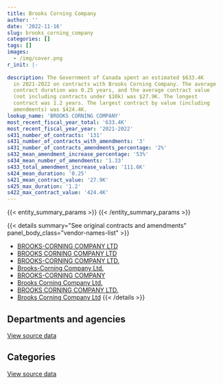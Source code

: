 ```yaml
---
title: Brooks Corning Company
author: ''
date: '2022-11-16'
slug: brooks_corning_company
categories: []
tags: []
images:
  - /img/cover.png
r_init: |-
  
description: The Government of Canada spent an estimated $633.4K
  in 2021-2022 on contracts with Brooks Corning Company. The average
  contract duration was 0.25 years, and the average contract value
  (not including contracts under $10k) was $27.9K. The longest
  contract was 1.2 years. The largest contract by value (including
  amendments) was $424.4K.
lookup_name: 'BROOKS CORNING COMPANY'
most_recent_fiscal_year_total: '633.4K'
most_recent_fiscal_year_year: '2021-2022'
s431_number_of_contracts: '131'
s431_number_of_contracts_with_amendments: '3'
s431_number_of_contracts_amendments_percentage: '2%'
s432_mean_amendment_increase_percentage: '53%'
s434_mean_number_of_amendments: '1.33'
s433_total_amendment_increase_value: '111.6K'
s424_mean_duration: '0.25'
s421_mean_contract_value: '27.9K'
s425_max_duration: '1.2'
s422_max_contract_value: '424.4K'
---
```


<script src="/rmarkdown-libs/htmlwidgets/htmlwidgets.js"></script>
<link href="/rmarkdown-libs/datatables-css/datatables-crosstalk.css" rel="stylesheet" />
<script src="/rmarkdown-libs/datatables-binding/datatables.js"></script>
<script src="/rmarkdown-libs/jquery/jquery-3.6.0.min.js"></script>
<link href="/rmarkdown-libs/dt-core-bootstrap/css/dataTables.bootstrap.min.css" rel="stylesheet" />
<link href="/rmarkdown-libs/dt-core-bootstrap/css/dataTables.bootstrap.extra.css" rel="stylesheet" />
<script src="/rmarkdown-libs/dt-core-bootstrap/js/jquery.dataTables.min.js"></script>
<script src="/rmarkdown-libs/dt-core-bootstrap/js/dataTables.bootstrap.min.js"></script>
<link href="/rmarkdown-libs/crosstalk/css/crosstalk.min.css" rel="stylesheet" />
<script src="/rmarkdown-libs/crosstalk/js/crosstalk.min.js"></script>
<script src="/rmarkdown-libs/htmlwidgets/htmlwidgets.js"></script>
<link href="/rmarkdown-libs/datatables-css/datatables-crosstalk.css" rel="stylesheet" />
<script src="/rmarkdown-libs/datatables-binding/datatables.js"></script>
<script src="/rmarkdown-libs/jquery/jquery-3.6.0.min.js"></script>
<link href="/rmarkdown-libs/dt-core-bootstrap/css/dataTables.bootstrap.min.css" rel="stylesheet" />
<link href="/rmarkdown-libs/dt-core-bootstrap/css/dataTables.bootstrap.extra.css" rel="stylesheet" />
<script src="/rmarkdown-libs/dt-core-bootstrap/js/jquery.dataTables.min.js"></script>
<script src="/rmarkdown-libs/dt-core-bootstrap/js/dataTables.bootstrap.min.js"></script>
<link href="/rmarkdown-libs/crosstalk/css/crosstalk.min.css" rel="stylesheet" />
<script src="/rmarkdown-libs/crosstalk/js/crosstalk.min.js"></script>

{{< entity_summary_params >}}
{{< /entity_summary_params >}}

{{< details summary="See original contracts and amendments" panel_body_class="vendor-names-list" >}}
- [BROOKS-CORNING COMPANY LTD](https://search.open.canada.ca/en/ct/?sort=contract_value_f%20desc&page=1&search_text=%22BROOKS-CORNING%20COMPANY%20LTD%22)
- [BROOKS CORNING COMPANY LTD](https://search.open.canada.ca/en/ct/?sort=contract_value_f%20desc&page=1&search_text=%22BROOKS%20CORNING%20COMPANY%20LTD%22)
- [BROOKS-CORNING COMPANY LTD.](https://search.open.canada.ca/en/ct/?sort=contract_value_f%20desc&page=1&search_text=%22BROOKS-CORNING%20COMPANY%20LTD.%22)
- [Brooks-Corning Company Ltd.](https://search.open.canada.ca/en/ct/?sort=contract_value_f%20desc&page=1&search_text=%22Brooks-Corning%20Company%20Ltd.%22)
- [BROOKS-CORNING COMPANY](https://search.open.canada.ca/en/ct/?sort=contract_value_f%20desc&page=1&search_text=%22BROOKS-CORNING%20COMPANY%22)
- [Brooks Corning Company Ltd.](https://search.open.canada.ca/en/ct/?sort=contract_value_f%20desc&page=1&search_text=%22Brooks%20Corning%20Company%20Ltd.%22)
- [BROOKS CORNING COMPANY LTD.](https://search.open.canada.ca/en/ct/?sort=contract_value_f%20desc&page=1&search_text=%22BROOKS%20CORNING%20COMPANY%20LTD.%22)
- [Brooks Corning Company Ltd](https://search.open.canada.ca/en/ct/?sort=contract_value_f%20desc&page=1&search_text=%22Brooks%20Corning%20Company%20Ltd%22)
{{< /details >}}

## Departments and agencies

<div id="htmlwidget-1" style="width:100%;height:auto;" class="datatables html-widget"></div>
<script type="application/json" data-for="htmlwidget-1">{"x":{"style":"bootstrap","filter":"none","vertical":false,"data":[["<a href=\"/departments/cbsa-asfc/\">Canada Border Services Agency<\/a>","<a href=\"/departments/dfo-mpo/\">Fisheries and Oceans Canada<\/a>","<a href=\"/departments/ec/\">Environment and Climate Change Canada<\/a>","<a href=\"/departments/hc-sc/\">Health Canada<\/a>","<a href=\"/departments/ic/\">Innovation, Science and Economic Development Canada<\/a>","<a href=\"/departments/osfi-bsif/\">Office of the Superintendent of Financial Institutions Canada<\/a>","<a href=\"/departments/ppsc-sppc/\">Public Prosecution Service of Canada<\/a>","<a href=\"/departments/pwgsc-tpsgc/\">Public Services and Procurement Canada<\/a>","<a href=\"/departments/tc/\">Transport Canada<\/a>"],[null,318074.3,null,10223.81,null,null,null,11394.82,null],[24495.7,383277.44,null,null,null,null,6766.57,526402.5,24806.25],[39460.67,482816.46,9096.02,null,null,null,31372.3,13983.03,null],[15171,399429.45,15431.23,36107.62,1883.48,11130.68,null,154267.03,null]],"container":"<table class=\"table table-striped table-hover row-border order-column display\">\n  <thead>\n    <tr>\n      <th>Department<\/th>\n      <th>2018-2019<\/th>\n      <th>2019-2020<\/th>\n      <th>2020-2021<\/th>\n      <th>2021-2022<\/th>\n    <\/tr>\n  <\/thead>\n<\/table>","options":{"order":[[4,"desc"]],"pageLength":10,"autoWidth":true,"columnDefs":[{"targets":1,"render":"function(data, type, row, meta) {\n    return type !== 'display' ? data : DTWidget.formatCurrency(data, \"$\", 2, 3, \",\", \".\", true, null);\n  }"},{"targets":2,"render":"function(data, type, row, meta) {\n    return type !== 'display' ? data : DTWidget.formatCurrency(data, \"$\", 2, 3, \",\", \".\", true, null);\n  }"},{"targets":3,"render":"function(data, type, row, meta) {\n    return type !== 'display' ? data : DTWidget.formatCurrency(data, \"$\", 2, 3, \",\", \".\", true, null);\n  }"},{"targets":4,"render":"function(data, type, row, meta) {\n    return type !== 'display' ? data : DTWidget.formatCurrency(data, \"$\", 2, 3, \",\", \".\", true, null);\n  }"},{"width":"16%","targets":[1,2,3,4]},{"className":"dt-right","targets":[1,2,3,4]}],"orderClasses":false}},"evals":["options.columnDefs.0.render","options.columnDefs.1.render","options.columnDefs.2.render","options.columnDefs.3.render"],"jsHooks":[]}</script>
<p class="text-right">
<a href="https://github.com/GoC-Spending/contracts-data/tree/main/data/out/vendors/brooks_corning_company/summary_by_fiscal_year_by_department.csv" class="source-data-link btn btn-link">View source data</a>
</p>

## Categories

<div id="htmlwidget-2" style="width:100%;height:auto;" class="datatables html-widget"></div>
<script type="application/json" data-for="htmlwidget-2">{"x":{"style":"bootstrap","filter":"none","vertical":false,"data":[["<a href=\"/categories/facilities_and_construction/\">Facilities and construction<\/a>","<a href=\"/categories/office_management/\">Office management<\/a>","<a href=\"/categories/professional_services/\">Professional services<\/a>","<a href=\"/categories/information_technology/\">Information technology<\/a>","<a href=\"/categories/industrial_products_and_services/\">Industrial products and services<\/a>"],[null,339692.93,null,null,null],[null,916446.51,null,24806.25,24495.7],[null,172876.94,403851.53,null,null],[12484.75,566730.37,11130.68,32813.82,10260.87]],"container":"<table class=\"table table-striped table-hover row-border order-column display\">\n  <thead>\n    <tr>\n      <th>Category<\/th>\n      <th>2018-2019<\/th>\n      <th>2019-2020<\/th>\n      <th>2020-2021<\/th>\n      <th>2021-2022<\/th>\n    <\/tr>\n  <\/thead>\n<\/table>","options":{"order":[[4,"desc"]],"dom":"t","pageLength":30,"autoWidth":true,"columnDefs":[{"targets":1,"render":"function(data, type, row, meta) {\n    return type !== 'display' ? data : DTWidget.formatCurrency(data, \"$\", 2, 3, \",\", \".\", true, null);\n  }"},{"targets":2,"render":"function(data, type, row, meta) {\n    return type !== 'display' ? data : DTWidget.formatCurrency(data, \"$\", 2, 3, \",\", \".\", true, null);\n  }"},{"targets":3,"render":"function(data, type, row, meta) {\n    return type !== 'display' ? data : DTWidget.formatCurrency(data, \"$\", 2, 3, \",\", \".\", true, null);\n  }"},{"targets":4,"render":"function(data, type, row, meta) {\n    return type !== 'display' ? data : DTWidget.formatCurrency(data, \"$\", 2, 3, \",\", \".\", true, null);\n  }"},{"width":"16%","targets":[1,2,3,4]},{"className":"dt-right","targets":[1,2,3,4]}],"orderClasses":false,"lengthMenu":[10,25,30,50,100]}},"evals":["options.columnDefs.0.render","options.columnDefs.1.render","options.columnDefs.2.render","options.columnDefs.3.render"],"jsHooks":[]}</script>
<p class="text-right">
<a href="https://github.com/GoC-Spending/contracts-data/tree/main/data/out/vendors/brooks_corning_company/summary_by_fiscal_year_by_category.csv" class="source-data-link btn btn-link">View source data</a>
</p>
